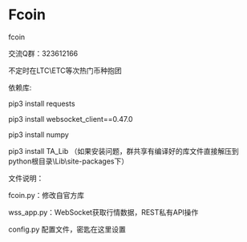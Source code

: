 # Fcoin
fcoin


交流Q群：323612166

不定时在LTC\ETC等次热门币种抱团

依赖库:

pip3 install requests

pip3 install websocket_client==0.47.0

pip3 install numpy

pip3 install TA_Lib    （如果安装问题，群共享有编译好的库文件直接解压到python根目录\Lib\site-packages下）

文件说明：

fcoin.py：修改自官方库

wss_app.py：WebSocket获取行情数据，REST私有API操作

config.py 配置文件，密匙在这里设置
